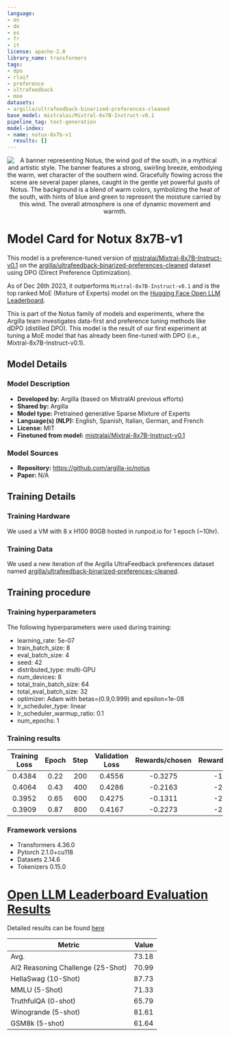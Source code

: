```yaml
---
language:
- en
- de
- es
- fr
- it
license: apache-2.0
library_name: transformers
tags:
- dpo
- rlaif
- preference
- ultrafeedback
- moe
datasets:
- argilla/ultrafeedback-binarized-preferences-cleaned
base_model: mistralai/Mixtral-8x7B-Instruct-v0.1
pipeline_tag: text-generation
model-index:
- name: notux-8x7b-v1
  results: []
---
```


<div align="center">
  <img src="https://cdn-uploads.huggingface.co/production/uploads/60f0608166e5701b80ed3f02/dj-spsk9eXMMXVGxK6jRz.png" alt="A banner representing Notus, the wind god of the south, in a mythical and artistic style. The banner features a strong, swirling breeze, embodying the warm, wet character of the southern wind. Gracefully flowing across the scene are several paper planes, caught in the gentle yet powerful gusts of Notus. The background is a blend of warm colors, symbolizing the heat of the south, with hints of blue and green to represent the moisture carried by this wind. The overall atmosphere is one of dynamic movement and warmth."/>
</div>


# Model Card for Notux 8x7B-v1

This model is a preference-tuned version of [mistralai/Mixtral-8x7B-Instruct-v0.1](https://huggingface.co/mistralai/Mixtral-8x7B-Instruct-v0.1) on the [argilla/ultrafeedback-binarized-preferences-cleaned](https://huggingface.co/datasets/argilla/ultrafeedback-binarized-preferences-cleaned) dataset using DPO (Direct Preference Optimization).

As of Dec 26th 2023, it outperforms `Mixtral-8x7B-Instruct-v0.1` and is the top ranked MoE (Mixture of Experts) model on the [Hugging Face Open LLM Leaderboard](https://huggingface.co/spaces/HuggingFaceH4/open_llm_leaderboard).

This is part of the Notus family of models and experiments, where the Argilla team investigates data-first and preference tuning methods like dDPO (distilled DPO). This model is the result of our first experiment at tuning a MoE model that has already been fine-tuned with DPO (i.e., Mixtral-8x7B-Instruct-v0.1). 

## Model Details

### Model Description

- **Developed by:** Argilla (based on MistralAI previous efforts)
- **Shared by:** Argilla
- **Model type:** Pretrained generative Sparse Mixture of Experts
- **Language(s) (NLP):** English, Spanish, Italian, German, and French
- **License:** MIT
- **Finetuned from model:** [mistralai/Mixtral-8x7B-Instruct-v0.1](https://huggingface.co/mistralai/Mixtral-8x7B-Instruct-v0.1)

### Model Sources

- **Repository:** https://github.com/argilla-io/notus
- **Paper:** N/A

## Training Details

### Training Hardware

We used a VM with 8 x H100 80GB hosted in runpod.io for 1 epoch (~10hr).

### Training Data

We used a new iteration of the Argilla UltraFeedback preferences dataset named [argilla/ultrafeedback-binarized-preferences-cleaned](https://huggingface.co/datasets/argilla/ultrafeedback-binarized-preferences-cleaned).

## Training procedure

### Training hyperparameters

The following hyperparameters were used during training:
- learning_rate: 5e-07
- train_batch_size: 8
- eval_batch_size: 4
- seed: 42
- distributed_type: multi-GPU
- num_devices: 8
- total_train_batch_size: 64
- total_eval_batch_size: 32
- optimizer: Adam with betas=(0.9,0.999) and epsilon=1e-08
- lr_scheduler_type: linear
- lr_scheduler_warmup_ratio: 0.1
- num_epochs: 1

### Training results

| Training Loss | Epoch | Step | Validation Loss | Rewards/chosen | Rewards/rejected | Rewards/accuracies | Rewards/margins | Logps/rejected | Logps/chosen | Logits/rejected | Logits/chosen |
|:-------------:|:-----:|:----:|:---------------:|:--------------:|:----------------:|:------------------:|:---------------:|:--------------:|:------------:|:---------------:|:-------------:|
| 0.4384        | 0.22  | 200  | 0.4556          | -0.3275        | -1.9448          | 0.7937             | 1.6174          | -405.7994      | -397.8617    | -1.3157         | -1.4511       |
| 0.4064        | 0.43  | 400  | 0.4286          | -0.2163        | -2.2090          | 0.8254             | 1.9927          | -408.4409      | -396.7496    | -0.7660         | -0.6539       |
| 0.3952        | 0.65  | 600  | 0.4275          | -0.1311        | -2.1603          | 0.8016             | 2.0291          | -407.9537      | -395.8982    | -0.6783         | -0.7206       |
| 0.3909        | 0.87  | 800  | 0.4167          | -0.2273        | -2.3146          | 0.8135             | 2.0872          | -409.4968      | -396.8602    | -0.8458         | -0.7738       |


### Framework versions

- Transformers 4.36.0
- Pytorch 2.1.0+cu118
- Datasets 2.14.6
- Tokenizers 0.15.0
# [Open LLM Leaderboard Evaluation Results](https://huggingface.co/spaces/HuggingFaceH4/open_llm_leaderboard)
Detailed results can be found [here](https://huggingface.co/datasets/open-llm-leaderboard/details_argilla__notus-8x7b-experiment)

|             Metric              |Value|
|---------------------------------|----:|
|Avg.                             |73.18|
|AI2 Reasoning Challenge (25-Shot)|70.99|
|HellaSwag (10-Shot)              |87.73|
|MMLU (5-Shot)                    |71.33|
|TruthfulQA (0-shot)              |65.79|
|Winogrande (5-shot)              |81.61|
|GSM8k (5-shot)                   |61.64|

